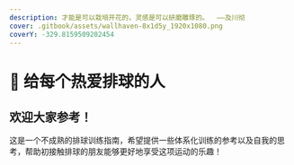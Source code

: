 ```yaml
---
description: 才能是可以栽培开花的，灵感是可以研磨雕琢的。  ——及川彻
cover: .gitbook/assets/wallhaven-8x1d5y_1920x1080.png
coverY: -329.8159509202454
---
```


# 🏐 给每个热爱排球的人

## 欢迎大家参考！

&#x20;      这是一个不成熟的排球训练指南，希望提供一些体系化训练的参考以及自我的思考，帮助初接触排球的朋友能够更好地享受这项运动的乐趣！
